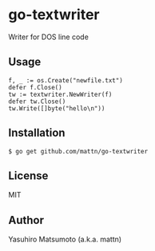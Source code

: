 # go-textwriter

Writer for DOS line code

## Usage

```
f, _ := os.Create("newfile.txt")
defer f.Close()
tw := textwriter.NewWriter(f)
defer tw.Close()
tw.Write([]byte("hello\n"))
```

## Installation

```
$ go get github.com/mattn/go-textwriter
```

## License

MIT

## Author

Yasuhiro Matsumoto (a.k.a. mattn)
